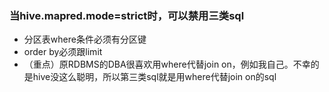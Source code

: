 ### 当hive.mapred.mode=strict时，可以禁用三类sql
* 分区表where条件必须有分区键
* order by必须跟limit
* （重点）原RDBMS的DBA很喜欢用where代替join on，例如我自己。不幸的是hive没这么聪明，所以第三类sql就是用where代替join on的sql
